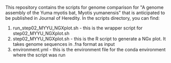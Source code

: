 This repository contains the scripts for genome comparison for "A genome assembly of the Yuma myotis bat, Myotis yumanensis" that is anticipated to be published in Journal of Heredity. In the scripts directory, you can find:

1. run_step02_MYYU_NGXplot.sh - this is the wrapper script for step02_MYYU_NGXplot.sh
2. step02_MYYU_NGXplot.sh - this is the R script to generate a NGx plot. It takes genome sequences in .fna format as input
3. environment.yml - this is the environment file for the conda environment where the script was run
